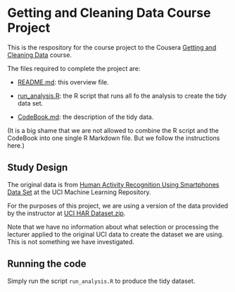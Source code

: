 # Getting and Cleaning Data Course Project

This is the respository for the course project to the Cousera [Getting and Cleaning Data](https://www.coursera.org/learn/data-cleaning/home/welcome) course.

The files required to complete the project are:

* [README.md](README.md): this overview file.

* [run_analysis.R](run_analysis.R): the R script that runs all fo the analysis to create the tidy data set.

* [CodeBook.md](CodeBook.md): the description of the tidy data.

(It is a big shame that we are not allowed to combine the R script and the CodeBook into one single R Markdown file. But we follow the instructions here.)

## Study Design

The original data is from [Human Activity Recognition Using Smartphones Data Set](http://archive.ics.uci.edu/ml/datasets/Human+Activity+Recognition+Using+Smartphones) at the UCI Machine Learning Repository.

For the purposes of this project, we are using a version of the data provided by the instructor at [UCI HAR Dataset.zip](https://d396qusza40orc.cloudfront.net/getdata%2Fprojectfiles%2FUCI%20HAR%20Dataset.zip).

Note that we have no information about what selection or processing the lecturer applied to the original UCI data to create the dataset we are using. This is not something we have investigated.

## Running the code

Simply run the script `run_analysis.R` to produce the tidy dataset.
